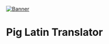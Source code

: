 [![Banner](https://i.postimg.cc/mZt56PJ7/Git-banner-template-01.jpg)](https://postimg.cc/Thv0K3RP)

# Pig Latin Translator
